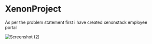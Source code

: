 # XenonProject

As per the problem statement first i have created xenonstack employee portal

![Screenshot (2)](https://github.com/Shubham2886/XenonProject/assets/101943611/04c2bea6-668b-4e48-bf18-e8e7d93bc48e)
